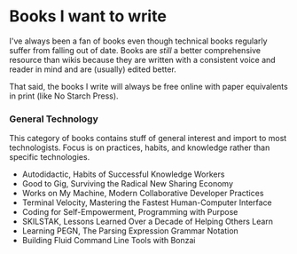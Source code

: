 # Books I want to write

I've always been a fan of books even though technical books regularly
suffer from falling out of date. Books are *still*  a better
comprehensive resource than wikis because they are written with a
consistent voice and reader in mind and are (usually) edited better.

That said, the books I write will always be free online with paper
equivalents in print (like No Starch Press).

### General Technology

This category of books contains stuff of general interest and import to
most technologists. Focus is on practices, habits, and knowledge rather
than specific technologies.

* Autodidactic, Habits of Successful Knowledge Workers
* Good to Gig, Surviving the Radical New Sharing Economy
* Works on My Machine, Modern Collaborative Developer Practices
* Terminal Velocity, Mastering the Fastest Human-Computer Interface
* Coding for Self-Empowerment, Programming with Purpose
* SKILSTAK, Lessons Learned Over a Decade of Helping Others Learn
* Learning PEGN, The Parsing Expression Grammar Notation
* Building Fluid Command Line Tools with Bonzai

